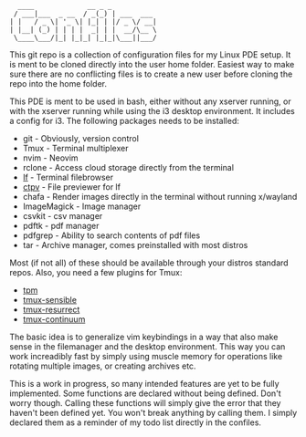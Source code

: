 ```
  ____             __ _ _
 / ___|___  _ __  / _(_) | ___  ___
| |   / _ \| '_ \| |_| | |/ _ \/ __|
| |__| (_) | | | |  _| | |  __/\__ \
 \____\___/|_| |_|_| |_|_|\___||___/
```
This git repo is a collection of configuration files for my Linux PDE setup. It is ment to be cloned directly into the user home folder.
Easiest way to make sure there are no conflicting files is to create a new user before cloning the repo into the home folder.

This PDE is ment to be used in bash, either without any xserver running, or with the xserver running while using the i3 desktop environment. It includes a config for i3.
The following packages needs to be installed:

- git - Obviously, version control
- Tmux - Terminal multiplexer
- nvim - Neovim
- rclone - Access cloud storage directly from the terminal
- [lf](https://github.com/gokcehan/lf) - Terminal filebrowser
- [ctpv](https://github.com/NikitaIvanovV/ctpv) - File previewer for lf
- chafa - Render images directly in the terminal without running x/wayland
- ImageMagick - Image manager
- csvkit - csv manager
- pdftk - pdf manager
- pdfgrep - Ability to search contents of pdf files
- tar - Archive manager, comes preinstalled with most distros

Most (if not all) of these should be available through your distros standard repos.
Also, you need a few plugins for Tmux:

- [tpm](https://github.com/tmux-plugins/tpm)
- [tmux-sensible](https://github.com/tmux-plugins/tmux-sensible)
- [tmux-resurrect](https://github.com/tmux-plugins/tmux-resurrect)
- [tmux-continuum](https://github.com/tmux-plugins/tmux-continuum)

The basic idea is to generalize vim keybindings in a way that also make sense in the filemanager and the desktop environment.
This way you can work increadibly fast by simply using muscle memory for operations like rotating multiple images, or creating archives etc.

This is a work in progress, so many intended features are yet to be fully implemented. Some functions are declared without being defined.
Don't worry though. Calling these functions will simply give the error that they haven't been defined yet. You won't break anything by calling them.
I simply declared them as a reminder of my todo list directly in the confiles.
